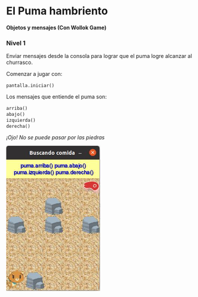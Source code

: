 # El Puma hambriento

**Objetos y mensajes (Con Wollok Game)**

### Nivel 1

Enviar mensajes desde la consola para lograr que el puma logre alcanzar al churrasco.

Comenzar a jugar con:

```
pantalla.iniciar()
```

Los mensajes que entiende el puma son:

```
arriba()
abajo()
izquierda()
derecha()
```

*¡Ojo! No se puede pasar por las piedras*


![](pantallapuma.png)
